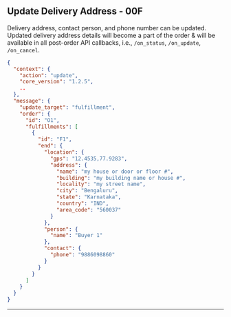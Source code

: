 ## Update Delivery Address - 00F

Delivery address, contact person, and phone number can be updated. Updated delivery address details will become a part of the order & will be available in all post-order API callbacks, i.e., `/on_status`, `/on_update`, `/on_cancel`.

```json
{
  "context": {
    "action": "update",
    "core_version": "1.2.5",
    ..
  },
  "message": {
    "update_target": "fulfillment",
    "order": {
      "id": "O1",
      "fulfillments": [
        {
          "id": "F1",
          "end": {
            "location": {
              "gps": "12.4535,77.9283",
              "address": {
                "name": "my house or door or floor #",
                "building": "my building name or house #",
                "locality": "my street name",
                "city": "Bengaluru",
                "state": "Karnataka",
                "country": "IND",
                "area_code": "560037"
              }
            },
            "person": {
              "name": "Buyer 1"
            },
            "contact": {
              "phone": "9886098860"
            }
          }
        }
      ]
    }
  }
}
```

---
